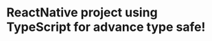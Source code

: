 # ReactNative project using TypeScript for advance type safe!

<!-- ## **Getting started**
## About
This demo is about how you can do a unit testing of ReactNative application.

For unit testing here we are using **JEST**.

[**JEST**](https://jestjs.io/en/) is a delightful JavaScript Testing Framework.

## Installation
```
yarn install OR npm install
```
### For IOS
```
cd ios && pod install && cd ..
```
### Run app
```
react-native run-android
react-native run-ios
```

## How to perform testing?
1. In terminal go to **unittestingRN** location
2. execute `yarn test` OR `npm run test` command
3. If you want test cases feedback in IDE
   1. install **jest** plugin in your vscode
   2. Go to test file and save file
   3. It'll automatically starts the testing (for progress see bolow left corner)
   4. After successfull test you will see right tick icon
   5. test files are looks like **filename.test.js**

## **About testing**
This demo project contains some pre written test cases. You can find them in **\_\_tests\_\_** folder.

In this performed tests are:
* Functional component
* Class based component
* Actions
* Reducer state
* Saga functions
* API's success and Failure cases

## Some helper links
* Enzyme
  * https://enzymejs.github.io/enzyme/
  * https://github.com/enzymejs/enzyme#installation
* Sinon 
  * https://sinonjs.org/
* Chai
  * https://www.chaijs.com/api/bdd/ -->